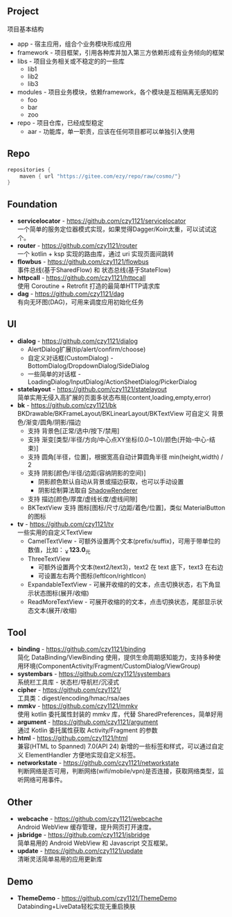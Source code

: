 ## Project
 
 项目基本结构
 
- app - 宿主应用，组合个业务模块形成应用
- framework - 项目框架，引用各种库并加入第三方依赖形成有业务倾向的框架
- libs - 项目业务相关或不稳定的的一些库 
  - lib1
  - lib2
  - lib3
- modules - 项目业务模块，依赖framework，各个模块是互相隔离无感知的
  - foo
  - bar
  - zoo
- repo - 项目仓库，已经成型稳定 
  - aar - 功能库，单一职责，应该在任何项目都可以单独引入使用

## Repo

``` groovy
repositories {
    maven { url "https://gitee.com/ezy/repo/raw/cosmo/"}
} 
```

## Foundation

- **servicelocator** - https://github.com/czy1121/servicelocator   
  一个简单的服务定位器模式实现，如果觉得Dagger/Koin太重，可以试试这个。
- **router** - https://github.com/czy1121/router  
  一个 kotlin + ksp 实现的路由库，通过 uri 实现页面间跳转
- **flowbus** - https://github.com/czy1121/flowbus  
  事件总线(基于SharedFlow) 和 状态总线(基于StateFlow)
- **httpcall** - https://github.com/czy1121/httpcall  
  使用 Coroutine + Retrofit 打造的最简单HTTP请求库
- **dag** - https://github.com/czy1121/dag  
  有向无环图(DAG)，可用来调度应用初始化任务
  
## UI

- **dialog** - https://github.com/czy1121/dialog      
  - AlertDialog扩展(tip/alert/confirm/choose)   
  - 自定义对话框(CustomDialog) - BottomDialog/DropdownDialog/SideDialog  
  - 一些简单的对话框 - LoadingDialog/InputDialog/ActionSheetDialog/PickerDialog
- **statelayout** - https://github.com/czy1121/statelayout    
  简单实用无侵入高扩展的页面多状态布局(content,loading,empty,error)
- **bk** - https://github.com/czy1121/bk    
  BKDrawable/BKFrameLayout/BKLinearLayout/BKTextView 可自定义 背景色/渐变/圆角/阴影/描边
  - 支持 背景色[正常/选中/按下/禁用]
  - 支持 渐变[类型/半径/方向/中心点XY坐标(0.0~1.0)/颜色(开始-中心-结束)]
  - 支持 圆角[半径，位置]，根据宽高自动计算圆角半径 min(height,width) / 2
  - 支持 阴影[颜色/半径/边距(容纳阴影的空间)]
    - 阴影颜色默认自动从背景或描边获取，也可以手动设置
    - 阴影绘制算法取自 [ShadowRenderer](https://github.com/material-components/material-components-android/blob/master/lib/java/com/google/android/material/shadow/ShadowRenderer.java)
  - 支持 描边[颜色/厚度/虚线长度/虚线间隙]
  - BKTextView 支持 图标[图标/尺寸/边距/着色/位置]，类似 MaterialButton 的图标
- **tv** - https://github.com/czy1121/tv    
  一些实用的自定义TextView
  - CamelTextView - 可额外设置两个文本(prefix/suffix)，可用于带单位的数值，比如：<sub>￥</sub><b>123.0</b><sub>元</sub>
  - ThreeTextView
    - 可额外设置两个文本(text2/text3)，text2 在 text 底下，text3 在右边
    - 可设置左右两个图标(leftIcon/rightIcon)
  - ExpandableTextView - 可展开收缩的的文本，点击切换状态，右下角显示状态图标(展开/收缩)
  - ReadMoreTextView - 可展开收缩的的文本，点击切换状态，尾部显示状态文本(展开/收缩)

  
## Tool

- **binding** - https://github.com/czy1121/binding    
  简化 DataBinding/ViewBinding 使用，提供生命周期感知能力，支持多种使用环境(ComponentActivity/Fragment/CustomDialog/ViewGroup)
- **systembars** - https://github.com/czy1121/systembars  
  系统栏工具库 - 状态栏/导航栏/沉浸式
- **cipher** -  https://github.com/czy1121/  
  工具类：digest/encoding/hmac/rsa/aes  
- **mmkv** - https://github.com/czy1121/mmkv  
  使用 kotlin 委托属性封装的 mmkv 库，代替 SharedPreferences，简单好用
- **argument** - https://github.com/czy1121/argument   
  通过 Kotlin 委托属性获取 Activity/Fragment 的参数
- **html** - https://github.com/czy1121/html   
  兼容(HTML to Spanned) 7.0(API 24) 新增的一些标签和样式，可以通过自定义 ElementHandler 方便地实现自定义标签。
- **networkstate** - https://github.com/czy1121/networkstate   
  判断网络是否可用，判断网络(wifi/mobile/vpn)是否连接，获取网络类型，监听网络可用事件。

## Other

- **webcache** - https://github.com/czy1121/webcache  
  Android WebView 缓存管理，提升网页打开速度。
- **jsbridge** - https://github.com/czy1121/jsbridge    
  简单易用的 Android WebView 和 Javascript 交互框架。
- **update** - https://github.com/czy1121/update  
  清晰灵活简单易用的应用更新库
  
  
 ## Demo
  
- **ThemeDemo** - https://github.com/czy1121/ThemeDemo  
  Databinding+LiveData轻松实现无重启换肤   
